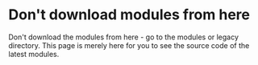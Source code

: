 # Don't download modules from here

Don't download the modules from here - go to the modules or legacy directory. This page is merely here for you to see the source code of the latest modules.


